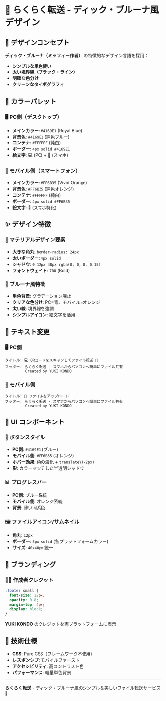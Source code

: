 # 🎨 らくらく転送 - ディック・ブルーナ風デザイン

## 🌈 デザインコンセプト

**ディック・ブルーナ（ミッフィー作者）** の特徴的なデザイン言語を採用：
- **シンプルな単色使い**
- **太い境界線（ブラック・ライン）**
- **明確な色分け**
- **クリーンなタイポグラフィ**

## 🎯 カラーパレット

### 🖥️ PC側（デスクトップ）
- **メインカラー**: `#4169E1` (Royal Blue)
- **背景色**: `#4169E1` (純色ブルー)
- **コンテナ**: `#FFFFFF` (純白)
- **ボーダー**: `4px solid #4169E1`
- **絵文字**: 💻 (PC) + 📱 (スマホ)

### 📱 モバイル側（スマートフォン）
- **メインカラー**: `#FF6B35` (Vivid Orange)
- **背景色**: `#FF6B35` (純色オレンジ)
- **コンテナ**: `#FFFFFF` (純白)
- **ボーダー**: `4px solid #FF6B35`
- **絵文字**: 📱 (スマホ特化)

## ✨ デザイン特徴

### 🔹 マテリアルデザイン要素
- **大きな角丸**: `border-radius: 24px`
- **太いボーダー**: `4px solid`
- **シャドウ**: `0 12px 48px rgba(0, 0, 0, 0.15)`
- **フォントウェイト**: `700` (Bold)

### 🔹 ブルーナ風特徴
- **単色背景**: グラデーション廃止
- **クリアな色分け**: PC=青、モバイル=オレンジ
- **太い線**: 境界線を強調
- **シンプルアイコン**: 絵文字を活用

## 📝 テキスト変更

### 🖥️ PC側
```
タイトル: 💻 QRコードをスキャンしてファイル転送 📱
フッター: らくらく転送 - スマホからパソコンへ簡単にファイル共有
         Created by YUKI KONDO
```

### 📱 モバイル側
```
タイトル: 📱 ファイルをアップロード
フッター: らくらく転送 - スマホからパソコンへ簡単にファイル共有
         Created by YUKI KONDO
```

## 🎨 UI コンポーネント

### 🔘 ボタンスタイル
- **PC側**: `#4169E1` (ブルー)
- **モバイル側**: `#FF6B35` (オレンジ)
- **ホバー効果**: 色の濃化 + `translateY(-2px)`
- **影**: カラーマッチした半透明シャドウ

### 📊 プログレスバー
- **PC側**: ブルー系統
- **モバイル側**: オレンジ系統
- **背景**: 薄い同系色

### 🖼️ ファイルアイコン/サムネイル
- **角丸**: `12px`
- **ボーダー**: `3px solid` (各プラットフォームカラー)
- **サイズ**: `40x40px` 統一

## 🎯 ブランディング

### 👨‍💻 作成者クレジット
```css
.footer small {
  font-size: 12px;
  opacity: 0.8;
  margin-top: 4px;
  display: block;
}
```

**YUKI KONDO** のクレジットを両プラットフォームに表示

## 🚀 技術仕様

- **CSS**: Pure CSS（フレームワーク不使用）
- **レスポンシブ**: モバイルファースト
- **アクセシビリティ**: 高コントラスト色
- **パフォーマンス**: 軽量単色背景

---

**らくらく転送** - ディック・ブルーナ風のシンプル＆美しいファイル転送サービス 🎨
